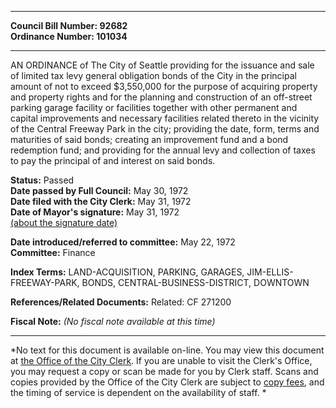 * * * * *  
  
**Council Bill Number: [](#h0)[](#h2)92682**   
**Ordinance Number: 101034**  
  
* * * * *  
  
AN ORDINANCE of The City of Seattle providing for the issuance and sale of limited tax levy general obligation bonds of the City in the principal amount of not to exceed $3,550,000 for the purpose of acquiring property and property rights and for the planning and construction of an off-street parking garage facility or facilities together with other permanent and capital improvements and necessary facilities related thereto in the vicinity of the Central Freeway Park in the city; providing the date, form, terms and maturities of said bonds; creating an improvement fund and a bond redemption fund; and providing for the annual levy and collection of taxes to pay the principal of and interest on said bonds.  
  
**Status:** Passed   
**Date passed by Full Council:** May 30, 1972   
**Date filed with the City Clerk:** May 31, 1972   
**Date of Mayor's signature:** May 31, 1972   
[(about the signature date)](/~public/approvaldate.htm)   
  
  
**Date introduced/referred to committee:** May 22, 1972   
**Committee:** Finance   
  
**Index Terms:** LAND-ACQUISITION, PARKING, GARAGES, JIM-ELLIS-FREEWAY-PARK, BONDS, CENTRAL-BUSINESS-DISTRICT, DOWNTOWN  
  
**References/Related Documents:** Related: CF 271200  
  
**Fiscal Note:** *(No fiscal note available at this time)*  
  
* * * * *  
  
*No text for this document is available on-line. You may view this document at [the Office of the City Clerk](http://www.seattle.gov/leg/clerk/contactUs.htm). If you are unable to visit the Clerk's Office, you may request a copy or scan be made for you by Clerk staff. Scans and copies provided by the Office of the City Clerk are subject to [copy fees](http://clerk.seattle.gov/~public/clerkfees.htm), and the timing of service is dependent on the availability of staff. *  
  
  
